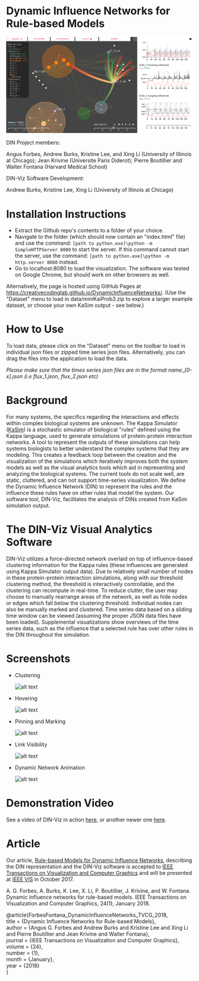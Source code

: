 # Dynamic Influence Networks for Rule-based Models

![alt text](screencaps/teaser.png "Dynamic Influence Networks")


DIN Project members: 

Angus Forbes, Andrew Burks, Kristine Lee, and Xing Li (University of Illinois at Chicago); Jean Krivine (Universite Paris Diderot); Pierre Boutillier and Walter Fontana (Harvard Medical School)

DIN-Viz Software Development: 

Andrew Burks, Kristine Lee, Xing Li (University of Illinois at Chicago)


# Installation Instructions

- Extract the Github repo's contents to a folder of your choice. 
- Navigate to the folder (which should now contain an "index.html" file) and use the command:
```[path to python.exe]\python -m SimpleHTTPServer 8080``` to start the server. If this command cannot start the server, use the command: ```[path to python.exe]\python -m http.server 8080``` instead. 
- Go to localhost:8080 to load the visualization. The software was tested on Google Chrome, but should work on other browsers as well.

Alternatively, the page is hosted using GitHub Pages at https://creativecodinglab.github.io/DynamicInfluenceNetworks/. (Use the "Dataset" menu to load in data/miniKaiProb3.zip to explore a larger example dataset, or choose your own KaSim output - see below.)

# How to Use

To load data, please click on the "Dataset" menu on the toolbar to load in individual json files or zipped time series json files. Alternatively, you can drag the files into the application to load the data. 

_Please make sure that the times series json files are in the format name_\__\[0-x]\.json (i.e flux_1.json, flux_2.json etc)_

# Background 

For many systems, the specifics regarding the interactions and effects within complex biological systems are unknown. The Kappa Simulator ([KaSim](http://www.kappalanguage.org)) is a stochastic simulator of biological "rules" defined using the Kappa language, used to generate simulations of protein-protein interaction networks. A tool to represent the outputs of these simulations can help systems biologists to better understand the complex systems that they are modeling. This creates a feedback loop between the creation and the visualization of the simulations which iteratively improves both the system models as well as the visual analytics tools which aid in representing and analyzing the biological systems. The current tools do not scale well, are static, cluttered, and can not support time-series visualization. We define the Dynamic Influence Network (DIN) to represent the rules and the influence these rules have on other rules that model the system. Our software tool, DIN-Viz, facilitates the analysis of DINs created from KaSim simulation output.

# The DIN-Viz Visual Analytics Software

DIN-Viz utilizes a force-directed network overlaid on top of influence-based clustering information for the Kappa rules (these influences are generated using Kappa Simulator output data). Due to relatively small number of nodes in these protein-protein interaction simulations, along with our threshold clustering method, the threshold is interactively controllable, and the clustering can recompute in real-time. To reduce clutter, the user may choose to manually rearrange areas of the network, as well as hide nodes or edges which fall below the clustering threshold. Individual nodes can also be manually marked and clustered. Time series data based on a sliding time window can be viewed (assuming the proper JSON data files have been loaded). Supplemental visualizations show overviews of the time series data, such as the influence that a selected rule has over other rules in the DIN throughout the simulation.

# Screenshots

- Clustering

    ![alt text](screencaps/ClusteringThreshold.png "Clustering effects with different thresholds applied")

- Hovering

    ![alt text](screencaps/Hover.png "Hover")


- Pinning and Marking

    ![alt text](screencaps/PinAndMark.png "Pinning and marking")


- Link Visibility

    ![alt text](screencaps/VisibilityThreshold.png "Link visibility with different thresholds applied")


- Dynamic Network Animation

    ![alt text](screencaps/OverTime.png "Evolution of DIN over time")



# Demonstration Video

See a video of DIN-Viz in action [here](https://vimeo.com/195336381), or another newer one [here](https://dl.dropboxusercontent.com/u/571874/DIN-Viz_03312007_hd.mp4).


# Article

Our article, [Rule-based Models for Dynamic Influence Networks](https://creativecoding.soe.ucsc.edu/pdfs/Forbes_DIN-Viz_VAST2017.pdf), describing the DIN representation and the DIN-Viz software is accepted to [IEEE Transactions on Visualization and Computer Graphics](https://creativecoding.soe.ucsc.edu/pdfs/Forbes_DIN-Viz_VAST2017.pdf) and will be presented at [IEEE VIS](http://ieeevis.org/) in October 2017.



A. G. Forbes, A. Burks, K. Lee, X. Li, P. Boutillier, J. Krivine, and W. Fontana. Dynamic influence networks for rule-based models. IEEE Transactions on Visualization and Computer Graphics, 24(1), January 2018.



@article{ForbesFontana_DynamicInfluenceNetworks_TVCG_2018, <br>   title = {Dynamic Influence Networks for Rule-based Models}, <br>   author = {Angus G. Forbes and Andrew Burks and Kristine Lee and Xing Li and Pierre Boutillier and Jean Krivine and Walter Fontana}, <br>   journal = {IEEE Transactions on Visualization and Computer Graphics}, <br>   volume = {24}, <br>   number = {1}, <br>   month = {January}, <br>   year = {2018} <br>}

